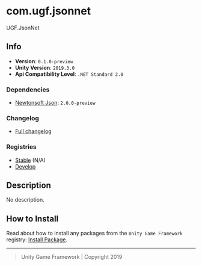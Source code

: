 # com.ugf.jsonnet

UGF.JsonNet

## Info

- **Version**: `0.1.0-preview`
- **Unity Version**: `2019.3.0`
- **Api Compatibility Level**: `.NET Standard 2.0`

### Dependencies

- [Newtonsoft Json](https://bintray.com/unity/unity/com.unity.nuget.newtonsoft-json): `2.0.0-preview`

### Changelog

- [Full changelog][1]

### Registries

- [Stable][2] (N/A)
- [Develop][3]

## Description

No description.

## How to Install

Read about how to install any packages from the `Unity Game Framework` registry: [Install Package][4].

---
> Unity Game Framework | Copyright 2019

[1]: changelog.md
[2]: https://bintray.com/unity-game-framework/stable/com.ugf.jsonnet
[3]: https://bintray.com/unity-game-framework/dev/com.ugf.jsonnet
[4]: https://github.com/unity-game-framework/ugf-documentation/wiki/Install-Package
